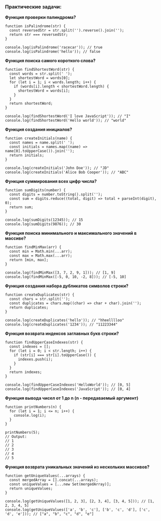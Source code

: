 <h3>
  <span>Практические задачи:</span>
</h3>

**Функция проверки палиндрома?**

```
function isPalindrome(str) {
  const reversedStr = str.split('').reverse().join('');
  return str === reversedStr;
}

console.log(isPalindrome('racecar')); // true
console.log(isPalindrome('hello')); // false
```

**Функция поиска самого короткого слова?**

```
function findShortestWord(str) {
  const words = str.split(' ');
  let shortestWord = words[0];
  for (let i = 1; i < words.length; i++) {
    if (words[i].length < shortestWord.length) {
      shortestWord = words[i];
    }
  }
  return shortestWord;
}

console.log(findShortestWord('I love JavaScript')); // "I"
console.log(findShortestWord('Hello world')); // "world"
```

**Функция создания инициалов?**

```
function createInitials(name) {
  const names = name.split(' ');
  const initials = names.map((name) => name[0].toUpperCase()).join('');
  return initials;
}

console.log(createInitials('John Doe')); // "JD"
console.log(createInitials('Alice Bob Cooper')); // "ABC"
```

**Функция суммирования всех цифр числа?**

```
function sumDigits(number) {
  const digits = number.toString().split('');
  const sum = digits.reduce((total, digit) => total + parseInt(digit), 0);
  return sum;
}

console.log(sumDigits(12345)); // 15
console.log(sumDigits(9876)); // 30
```

**Функция поиска минимального и максимального значений в массиве?**

```
function findMinMax(arr) {
  const min = Math.min(...arr);
  const max = Math.max(...arr);
  return [min, max];
}

console.log(findMinMax([3, 7, 2, 9, 1])); // [1, 9]
console.log(findMinMax([-5, 0, 10, -2, 8])); // [-5, 10]
```

**Функция создания набора дубликатов символов строки?**

```
function createDuplicates(str) {
  const chars = str.split('');
  const duplicates = chars.map((char) => char + char).join('');
  return duplicates;
}

console.log(createDuplicates('hello')); // "hheelllloo"
console.log(createDuplicates('1234')); // "11223344"
```

**Функция возврата индексов заглавных букв строки?**

```
function findUpperCaseIndexes(str) {
  const indexes = [];
  for (let i = 0; i < str.length; i++) {
    if (str[i] === str[i].toUpperCase()) {
      indexes.push(i);
    }
  }
  return indexes;
}

console.log(findUpperCaseIndexes('HelloWorld')); // [0, 5]
console.log(findUpperCaseIndexes('JavaScript')); // [0, 4]
```

**Функция вывода чисел от 1 до n (n - передаваемый аргумент)**

```
function printNumbers(n) {
  for (let i = 1; i <= n; i++) {
    console.log(i);
  }
}

printNumbers(5);
// Output:
// 1
// 2
// 3
// 4
// 5
```

**Функция возврата уникальных значений из нескольких массивов?**

```
function getUniqueValues(...arrays) {
  const mergedArray = [].concat(...arrays);
  const uniqueValues = [...new Set(mergedArray)];
  return uniqueValues;
}

console.log(getUniqueValues([1, 2, 3], [2, 3, 4], [3, 4, 5])); // [1, 2, 3, 4, 5]
console.log(getUniqueValues(['a', 'b', 'c'], ['b', 'c', 'd'], ['c', 'd', 'e'])); // ["a", "b", "c", "d", "e"]
```